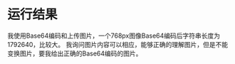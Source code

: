 # 运行结果

我使用Base64编码和上传图片，一个768px图像Base64编码后字符串长度为1792640，比较大。
我询问图片内容可以相应，能够正确的理解图片，但是不能变换图片，要我给出正确的Base64编码的图片。